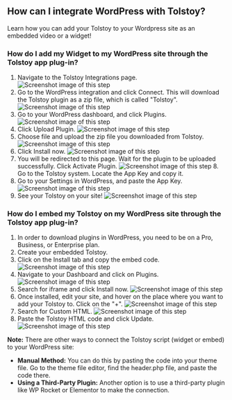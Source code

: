 ## How can I integrate WordPress with Tolstoy?

Learn how you can add your Tolstoy to your Wordpress site as an embedded video or a widget!

### How do I add my Widget to my WordPress site through the Tolstoy app plug-in?

1. Navigate to the Tolstoy Integrations page. ![Screenshot image of this step](https://downloads.intercomcdn.com/i/o/847146772/65854626f23d1c61b324d11d/image.png)
2. Go to the WordPress integration and click Connect. This will download the Tolstoy plugin as a zip file, which is called "Tolstoy". ![Screenshot image of this step](https://downloads.intercomcdn.com/i/o/847147520/79ce95d2e7e199c1e7465db6/image.png)
3. Go to your WordPress dashboard, and click Plugins. ![Screenshot image of this step](https://downloads.intercomcdn.com/i/o/412134692/438c531a5832eec0cefa309a/image.png)
4. Click Upload Plugin. ![Screenshot image of this step](https://downloads.intercomcdn.com/i/o/412138542/e427d6782c179fcb826a5efe/image.png)
5. Choose file and upload the zip file you downloaded from Tolstoy. ![Screenshot image of this step](https://downloads.intercomcdn.com/i/o/412139860/628d07d76b3df82e1a1def1e/image.png)
6. Click Install now. ![Screenshot image of this step](https://downloads.intercomcdn.com/i/o/412140831/8a93d2fe3062ea17dd6e1a9f/image.png)
7. You will be redirected to this page. Wait for the plugin to be uploaded successfully. Click Activate Plugin. ![Screenshot image of this step](https://downloads.intercomcdn.com/i/o/412141886/a379ff2ffe088ceebcb6c404/image.png) 
​8. Go to the Tolstoy system. Locate the App Key and copy it.
9. Go to your Settings in WordPress, and paste the App Key. ![Screenshot image of this step](https://downloads.intercomcdn.com/i/o/412147970/0ab490de47619e61a59920ba/image.png)
10. See your Tolstoy on your site! ![Screenshot image of this step](https://downloads.intercomcdn.com/i/o/412150218/6033816441344c3d58d697ce/image.png)

### How do I embed my Tolstoy on my WordPress site through the Tolstoy app plug-in?

1. In order to download plugins in WordPress, you need to be on a Pro, Business, or Enterprise plan.
2. Create your embedded Tolstoy.
3. Click on the Install tab and copy the embed code. ![Screenshot image of this step](https://downloads.intercomcdn.com/i/o/847152202/664b80335f2f42fa73d8b6d9/image.png)
4. Navigate to your Dashboard and click on Plugins. ![Screenshot image of this step](https://downloads.intercomcdn.com/i/o/412134692/438c531a5832eec0cefa309a/image.png)
5. Search for iframe and click Install now. ![Screenshot image of this step](https://downloads.intercomcdn.com/i/o/412156607/f579ff259d1b9bda87654eea/image.png)
6. Once installed, edit your site, and hover on the place where you want to add your Tolstoy to. Click on the "+". ![Screenshot image of this step](https://downloads.intercomcdn.com/i/o/412157841/3910c7914b920a18fa406ac5/image.png)
7. Search for Custom HTML. ![Screenshot image of this step](https://downloads.intercomcdn.com/i/o/412160449/867d27a1e142e01867eafe10/image.png)
8. Paste the Tolstoy HTML code and click Update. ![Screenshot image of this step](https://downloads.intercomcdn.com/i/o/412563195/dbfc8a2e931f49a268f9fc3c/image.png)

**Note:** There are other ways to connect the Tolstoy script (widget or embed) to your WordPress site:
- **Manual Method:** You can do this by pasting the code into your theme file. Go to the theme file editor, find the header.php file, and paste the code there.
- **Using a Third-Party Plugin:** Another option is to use a third-party plugin like WP Rocket or Elementor to make the connection.

